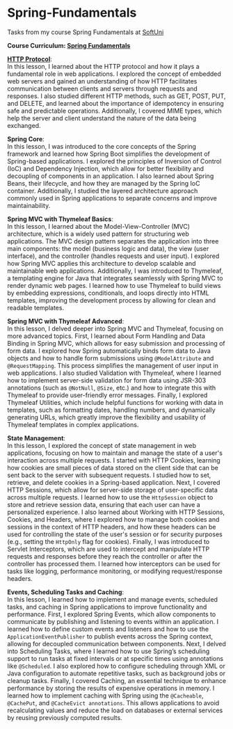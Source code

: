 # Spring-Fundamentals
Tasks from my course Spring Fundamentals at <a href="https://softuni.bg/">SoftUni</a> 

<b> Course Curriculum: <a href="https://softuni.bg/trainings/4843/spring-fundamentals-january-2025">Spring Fundamentals</a> </b>

**[HTTP Protocol](https://github.com/trayanaboykova/Spring-Fundamentals/tree/main/HTTP%20Protocol/java-web-http-protocol-demo-master)**: <br>
In this lesson, I learned about the HTTP protocol and how it plays a fundamental role in web applications. I explored the concept of embedded web servers and gained an understanding of how HTTP facilitates communication between clients and servers through requests and responses. I also studied different HTTP methods, such as GET, POST, PUT, and DELETE, and learned about the importance of idempotency in ensuring safe and predictable operations. Additionally, I covered MIME types, which help the server and client understand the nature of the data being exchanged.

**Spring Core**: <br>
In this lesson, I was introduced to the core concepts of the Spring framework and learned how Spring Boot simplifies the development of Spring-based applications. I explored the principles of Inversion of Control (IoC) and Dependency Injection, which allow for better flexibility and decoupling of components in an application. I also learned about Spring Beans, their lifecycle, and how they are managed by the Spring IoC container. Additionally, I studied the layered architecture approach commonly used in Spring applications to separate concerns and improve maintainability.

**Spring MVC with Thymeleaf Basics**: <br>
In this lesson, I learned about the Model-View-Controller (MVC) architecture, which is a widely used pattern for structuring web applications. The MVC design pattern separates the application into three main components: the model (business logic and data), the view (user interface), and the controller (handles requests and user input). I explored how Spring MVC applies this architecture to develop scalable and maintainable web applications. Additionally, I was introduced to Thymeleaf, a templating engine for Java that integrates seamlessly with Spring MVC to render dynamic web pages. I learned how to use Thymeleaf to build views by embedding expressions, conditionals, and loops directly into HTML templates, improving the development process by allowing for clean and readable templates.

**Spring MVC with Thymeleaf Advanced**: <br>
In this lesson, I delved deeper into Spring MVC and Thymeleaf, focusing on more advanced topics. First, I learned about Form Handling and Data Binding in Spring MVC, which allows for easy submission and processing of form data. I explored how Spring automatically binds form data to Java objects and how to handle form submissions using `@ModelAttribute` and `@RequestMapping`. This process simplifies the management of user input in web applications. I also studied Validation with Thymeleaf, where I learned how to implement server-side validation for form data using JSR-303 annotations (such as `@NotNull`, `@Size`, etc.) and how to integrate this with Thymeleaf to provide user-friendly error messages. Finally, I explored Thymeleaf Utilities, which include helpful functions for working with data in templates, such as formatting dates, handling numbers, and dynamically generating URLs, which greatly improve the flexibility and usability of Thymeleaf templates in complex applications.

**State Management**: <br>
In this lesson, I explored the concept of state management in web applications, focusing on how to maintain and manage the state of a user's interaction across multiple requests. I started with HTTP Cookies, learning how cookies are small pieces of data stored on the client side that can be sent back to the server with subsequent requests. I studied how to set, retrieve, and delete cookies in a Spring-based application. Next, I covered HTTP Sessions, which allow for server-side storage of user-specific data across multiple requests. I learned how to use the `HttpSession` object to store and retrieve session data, ensuring that each user can have a personalized experience. I also learned about Working with HTTP Sessions, Cookies, and Headers, where I explored how to manage both cookies and sessions in the context of HTTP headers, and how these headers can be used for controlling the state of the user's session or for security purposes (e.g., setting the `HttpOnly` flag for cookies). Finally, I was introduced to Servlet Interceptors, which are used to intercept and manipulate HTTP requests and responses before they reach the controller or after the controller has processed them. I learned how interceptors can be used for tasks like logging, performance monitoring, or modifying request/response headers.

**Events, Scheduling Tasks and Caching**: <br>
In this lesson, I learned how to implement and manage events, scheduled tasks, and caching in Spring applications to improve functionality and performance. First, I explored Spring Events, which allow components to communicate by publishing and listening to events within an application. I learned how to define custom events and listeners and how to use the `ApplicationEventPublisher` to publish events across the Spring context, allowing for decoupled communication between components. Next, I delved into Scheduling Tasks, where I learned how to use Spring’s scheduling support to run tasks at fixed intervals or at specific times using annotations like `@Scheduled`. I also explored how to configure scheduling through XML or Java configuration to automate repetitive tasks, such as background jobs or cleanup tasks. Finally, I covered Caching, an essential technique to enhance performance by storing the results of expensive operations in memory. I learned how to implement caching with Spring using the `@Cacheable`, `@CachePut`, and `@CacheEvict annotations`. This allows applications to avoid recalculating values and reduce the load on databases or external services by reusing previously computed results.
